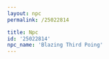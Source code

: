 ```yaml
---
layout: npc
permalink: /25022814

title: Npc
id: '25022814'
npc_name: 'Blazing Third Poing'
---
```

